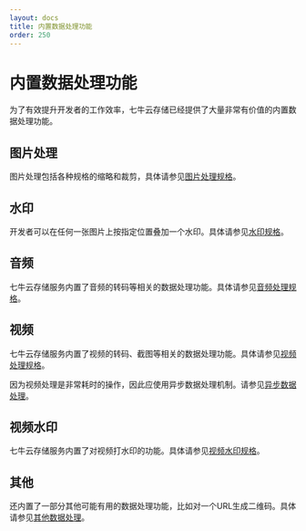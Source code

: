 ```yaml
---
layout: docs
title: 内置数据处理功能
order: 250
---
```


<a name="builtin-fop"></a>
# 内置数据处理功能

为了有效提升开发者的工作效率，七牛云存储已经提供了大量非常有价值的内置数据处理功能。

## 图片处理

图片处理包括各种规格的缩略和裁剪，具体请参见[图片处理规格](/api/reference/fop/image.html)。

## 水印

开发者可以在任何一张图片上按指定位置叠加一个水印。具体请参见[水印规格](/api/reference/fop/watermark.html)。

## 音频

七牛云存储服务内置了音频的转码等相关的数据处理功能。具体请参见[音频处理规格](/api/reference/fop/audio.html)。

## 视频

七牛云存储服务内置了视频的转码、截图等相关的数据处理功能。具体请参见[视频处理规格](/api/reference/fop/video.html)。

因为视频处理是非常耗时的操作，因此应使用异步数据处理机制。请参见[异步数据处理](/api/overview/fop/persistent-fop.html)。

## 视频水印

七牛云存储服务内置了对视频打水印的功能。具体请参见[视频水印规格](/api/reference/fop/video-watermark.html)。

## 其他

还内置了一部分其他可能有用的数据处理功能，比如对一个URL生成二维码。具体请参见[其他数据处理](/api/reference/fop/misc.html)。
